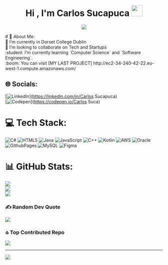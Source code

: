 <h1 align="center">Hi , I'm Carlos Sucapuca <img src="https://media.giphy.com/media/hvRJCLFzcasrR4ia7z/giphy.gif" width="35"></h1>
<p align="center">
  <a href="https://github.com/DenverCoder1/readme-typing-svg"><img src="https://readme-typing-svg.herokuapp.com?font=Time+New+Roman&color=%23C8BE25&size=25&center=true&vCenter=true&width=600&height=100&lines=Software+Engineer;Computer+Science+Student;Competitive+Programmer;Full+Stack+Developer;Always+learning+new+things"></a>
</p>
# 💫 About Me:<br>
🔭 I’m currently in Dorset College Dublin<br>👯 I’m looking to collaborate on Tech and Startups<br>:student: I’m currently learning `Computer Science` and `Software Engineering`.<br>:boom: You can visit [MY LAST PROJECT] http://ec2-34-240-42-22.eu-west-1.compute.amazonaws.com/ 


## 🌐 Socials:
[![LinkedIn](https://img.shields.io/badge/LinkedIn-%230077B5.svg?logo=linkedin&logoColor=white)](https://linkedin.com/in/Carlos Sucapuca) <br> [![Codepen](https://img.shields.io/badge/Codepen-000000?style=for-the-badge&logo=codepen&logoColor=white)](https://codepen.io/Carlos Suca) 

# 💻 Tech Stack:
![C#](https://img.shields.io/badge/c%23-%23239120.svg?style=for-the-badge&logo=csharp&logoColor=white) ![HTML5](https://img.shields.io/badge/html5-%23E34F26.svg?style=for-the-badge&logo=html5&logoColor=white) ![Java](https://img.shields.io/badge/java-%23ED8B00.svg?style=for-the-badge&logo=openjdk&logoColor=white) ![JavaScript](https://img.shields.io/badge/javascript-%23323330.svg?style=for-the-badge&logo=javascript&logoColor=%23F7DF1E) ![C++](https://img.shields.io/badge/c++-%2300599C.svg?style=for-the-badge&logo=c%2B%2B&logoColor=white) ![Kotlin](https://img.shields.io/badge/kotlin-%237F52FF.svg?style=for-the-badge&logo=kotlin&logoColor=white) ![AWS](https://img.shields.io/badge/AWS-%23FF9900.svg?style=for-the-badge&logo=amazon-aws&logoColor=white) ![Oracle](https://img.shields.io/badge/Oracle-F80000?style=for-the-badge&logo=oracle&logoColor=white) ![GithubPages](https://img.shields.io/badge/github%20pages-121013?style=for-the-badge&logo=github&logoColor=white) ![MySQL](https://img.shields.io/badge/mysql-%2300000f.svg?style=for-the-badge&logo=mysql&logoColor=white) ![Figma](https://img.shields.io/badge/figma-%23F24E1E.svg?style=for-the-badge&logo=figma&logoColor=white)
# 📊 GitHub Stats:
![](https://github-readme-stats.vercel.app/api?username=suca19&theme=react&hide_border=false&include_all_commits=true&count_private=false)<br/>
![](https://github-readme-streak-stats.herokuapp.com/?user=suca19&theme=react&hide_border=false)<br/>
![](https://github-readme-stats.vercel.app/api/top-langs/?username=suca19&theme=react&hide_border=false&include_all_commits=true&count_private=false&layout=compact)

### ✍️ Random Dev Quote
![](https://quotes-github-readme.vercel.app/api?type=horizontal&theme=merko)

### 🔝 Top Contributed Repo
![](https://github-contributor-stats.vercel.app/api?username=suca19&limit=5&theme=radical&combine_all_yearly_contributions=true)

---
[![](https://visitcount.itsvg.in/api?id=suca19&icon=0&color=0)](https://visitcount.itsvg.in)

<!-- Proudly created with GPRM ( https://gprm.itsvg.in ) -->



